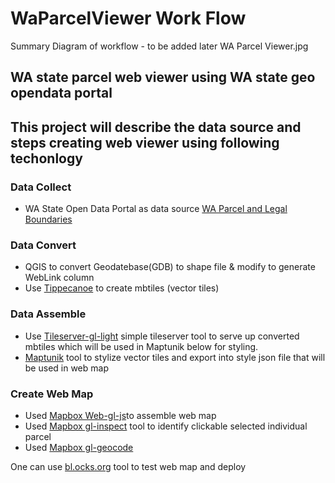 # WaParcelViewer Work Flow

Summary Diagram of workflow - to be added later
WA Parcel Viewer.jpg

## WA state parcel web viewer using WA state geo opendata portal
## This project will describe the data source and steps creating web viewer using following techonlogy
  ### Data Collect
  - WA State Open Data Portal as data source [WA Parcel and Legal Boundaries](http://geo.wa.gov/datasets/wadnr::wa-parcel-and-legal-boundaries)
### Data Convert 
- QGIS to convert Geodatebase(GDB) to shape file & modify to generate WebLink column
- Use [Tippecanoe](https://github.com/mapbox/tippecanoe) to create mbtiles (vector tiles)

### Data Assemble
- Use [Tileserver-gl-light](https://www.npmjs.com/package/tileserver-gl-light) simple tileserver tool to serve up converted mbtiles which will be used in Maptunik below for styling.
- [Maptunik](https://maputnik.github.io/) tool to stylize vector tiles and export into style json file that will be used in web map

### Create Web Map
- Used [Mapbox Web-gl-js](https://docs.mapbox.com/mapbox-gl-js/api/)to assemble web map
- Used [Mapbox gl-inspect](https://www.npmjs.com/package/mapbox-gl-inspect) tool to identify clickable selected individual parcel
- Used [Mapbox gl-geocode](https://docs.mapbox.com/mapbox-gl-js/example/mapbox-gl-geocoder/)  

One can use [bl.ocks.org](https://bl.ocks.org/-/about) tool to test web map and deploy 
